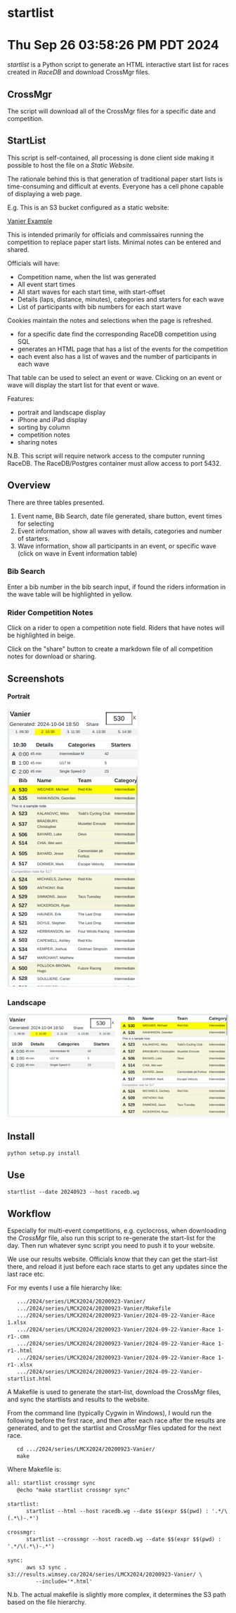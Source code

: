 # startlist
# Thu Sep 26 03:58:26 PM PDT 2024

*startlist* is a Python script to generate an HTML interactive start list for 
races created in *RaceDB* and download CrossMgr files. 

## CrossMgr
The script will download all of the CrossMgr files for a specific date and competition.

## StartList
This script is self-contained, all processing is done client side making it
possible to host the file on a *Static Website.*

The rationale behind this is that generation of traditional paper start lists is 
time-consuming and difficult at events. 
Everyone has a cell phone capable of displaying a web page.

E.g. This is an S3 bucket configured as a static website:

   [Vanier Example](https://results.wimsey.co/2024/testing/2024-09-22-Vanier-startlist.html)


This is intended primarily for officials and commissaires running the competition
to replace paper start lists. Minimal notes can be entered and shared.

Officials will have:
- Competition name, when the list was generated
- All event start times
- All start waves for each start time, with start-offset
- Details (laps, distance, minutes), categories and starters for each wave
- List of participants with bib numbers for each start wave

Cookies maintain the notes and selections when the page is refreshed.

- for a specific date find the corresponding RaceDB competition using SQL
- generates an HTML page that has a list of the events for the competition
- each event also has a list of waves and the number of participants in each wave

That table can be used to select an event or wave. Clicking on an event or wave
will display the start list for that event or wave.

Features:
- portrait and landscape display
- iPhone and iPad display
- sorting by column
- competition notes
- sharing notes

N.B. This script will require network access to the computer running RaceDB. The RaceDB/Postgres
container must allow access to port 5432.

## Overview
There are three tables presented.
1. Event name, Bib Search, date file generated, share button, event times for selecting
2. Event information, show all waves with details, categories and number of starters.
3. Wave information, show all participants in an event, or specific wave (click on wave in Event information table)

### Bib Search
Enter a bib number in the bib search input, if found the riders information in the wave table will be highlighted in yellow.

### Rider Competition Notes
Click on a rider to open a competition note field. Riders that have notes will be highlighted in beige.

Click on the "share" button to create a markdown file of all competition notes for download or sharing.

## Screenshots

#### Portrait

![event-portrait](./img/vanier-portrait.png) 

### Landscape

![vanier-landscape](./img/vanier-landscape.png)

## Install

```
python setup.py install
```

## Use

```
startlist --date 20240923 --host racedb.wg
```

## Workflow

Especially for multi-event competitions, e.g. cyclocross, when downloading
the *CrossMgr* file, also run this script to re-generate the start-list
for the day. Then run whatever sync script you need to push it to
your website. 

We use our results website. Officials know that they can get the start-list
there, and reload it just before each race starts to get any updates since
the last race etc.

For my events I use a file hierarchy like:
```
   .../2024/series/LMCX2024/20200923-Vanier/
   .../2024/series/LMCX2024/20200923-Vanier/Makefile
   .../2024/series/LMCX2024/20200923-Vanier/2024-09-22-Vanier-Race 1.xlsx
   .../2024/series/LMCX2024/20200923-Vanier/2024-09-22-Vanier-Race 1-r1-.cmn
   .../2024/series/LMCX2024/20200923-Vanier/2024-09-22-Vanier-Race 1-r1-.html
   .../2024/series/LMCX2024/20200923-Vanier/2024-09-22-Vanier-Race 1-r1-.xlsx
   .../2024/series/LMCX2024/20200923-Vanier/2024-09-22-Vanier-startlist.html

```

A Makefile is used to generate the start-list, download the CrossMgr files, and sync the startlists and results to the website.

From the command line (typically Cygwin in Windows), I would run the following
before the first race, and then after each race after the results are generated,
and to get the startlist and CrossMgr files updated for the next race.

```
   cd .../2024/series/LMCX2024/20200923-Vanier/
   make 
```

Where Makefile is:
```
all: startlist crossmgr sync
   @echo "make startlist crossmgr sync"

startlist:
      startlist --html --host racedb.wg --date $$(expr $$(pwd) : '.*/\(.*\)-.*')

crossmgr:
      startlist --crossmgr --host racedb.wg --date $$(expr $$(pwd) : '.*/\(.*\)-.*')

sync:
      aws s3 sync . s3://results.wimsey.co/2024/series/LMCX2024/20200923-Vanier/ \
         --include='*.html' 
```

N.b. The actual makefile is slightly more complex, it determines the S3 path
based on the file hierarchy.










